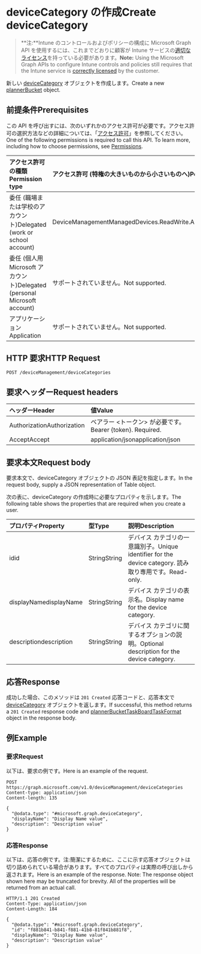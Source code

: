 # <a name="create-devicecategory"></a><span data-ttu-id="3c9d3-101">deviceCategory の作成</span><span class="sxs-lookup"><span data-stu-id="3c9d3-101">Create deviceCategory</span></span>

> <span data-ttu-id="3c9d3-102">**注:**Intune のコントロールおよびポリシーの構成に Microsoft Graph API を使用するには、これまでどおりに顧客が Intune サービスの[適切なライセンス](https://go.microsoft.com/fwlink/?linkid=839381)を持っている必要があります。</span><span class="sxs-lookup"><span data-stu-id="3c9d3-102">**Note:** Using the Microsoft Graph APIs to configure Intune controls and policies still requires that the Intune service is [correctly licensed](https://go.microsoft.com/fwlink/?linkid=839381) by the customer.</span></span>

<span data-ttu-id="3c9d3-103">新しい [deviceCategory](../resources/intune_onboarding_devicecategory.md) オブジェクトを作成します。</span><span class="sxs-lookup"><span data-stu-id="3c9d3-103">Create a new [plannerBucket](../resources/intune_onboarding_devicecategory.md) object.</span></span>
## <a name="prerequisites"></a><span data-ttu-id="3c9d3-104">前提条件</span><span class="sxs-lookup"><span data-stu-id="3c9d3-104">Prerequisites</span></span>
<span data-ttu-id="3c9d3-p101">この API を呼び出すには、次のいずれかのアクセス許可が必要です。アクセス許可の選択方法などの詳細については、「[アクセス許可](../../../concepts/permissions_reference.md)」を参照してください。</span><span class="sxs-lookup"><span data-stu-id="3c9d3-p101">One of the following permissions is required to call this API. To learn more, including how to choose permissions, see [Permissions](../../../concepts/permissions_reference.md).</span></span>

|<span data-ttu-id="3c9d3-107">アクセス許可の種類</span><span class="sxs-lookup"><span data-stu-id="3c9d3-107">Permission type</span></span>|<span data-ttu-id="3c9d3-108">アクセス許可 (特権の大きいものから小さいものへ)</span><span class="sxs-lookup"><span data-stu-id="3c9d3-108">Permissions (from least to most privileged)</span></span>|
|:---|:---|
|<span data-ttu-id="3c9d3-109">委任 (職場または学校のアカウント)</span><span class="sxs-lookup"><span data-stu-id="3c9d3-109">Delegated (work or school account)</span></span>|<span data-ttu-id="3c9d3-110">DeviceManagementManagedDevices.ReadWrite.All</span><span class="sxs-lookup"><span data-stu-id="3c9d3-110">DeviceManagementManagedDevices.ReadWrite.All</span></span>|
|<span data-ttu-id="3c9d3-111">委任 (個人用 Microsoft アカウント)</span><span class="sxs-lookup"><span data-stu-id="3c9d3-111">Delegated (personal Microsoft account)</span></span>|<span data-ttu-id="3c9d3-112">サポートされていません。</span><span class="sxs-lookup"><span data-stu-id="3c9d3-112">Not supported.</span></span>|
|<span data-ttu-id="3c9d3-113">アプリケーション</span><span class="sxs-lookup"><span data-stu-id="3c9d3-113">Application</span></span>|<span data-ttu-id="3c9d3-114">サポートされていません。</span><span class="sxs-lookup"><span data-stu-id="3c9d3-114">Not supported.</span></span>|

## <a name="http-request"></a><span data-ttu-id="3c9d3-115">HTTP 要求</span><span class="sxs-lookup"><span data-stu-id="3c9d3-115">HTTP Request</span></span>
<!-- {
  "blockType": "ignored"
}
-->
``` http
POST /deviceManagement/deviceCategories
```

## <a name="request-headers"></a><span data-ttu-id="3c9d3-116">要求ヘッダー</span><span class="sxs-lookup"><span data-stu-id="3c9d3-116">Request headers</span></span>
|<span data-ttu-id="3c9d3-117">ヘッダー</span><span class="sxs-lookup"><span data-stu-id="3c9d3-117">Header</span></span>|<span data-ttu-id="3c9d3-118">値</span><span class="sxs-lookup"><span data-stu-id="3c9d3-118">Value</span></span>|
|:---|:---|
|<span data-ttu-id="3c9d3-119">Authorization</span><span class="sxs-lookup"><span data-stu-id="3c9d3-119">Authorization</span></span>|<span data-ttu-id="3c9d3-120">ベアラー &lt;トークン&gt; が必要です。</span><span class="sxs-lookup"><span data-stu-id="3c9d3-120">Bearer {token}. Required.</span></span>|
|<span data-ttu-id="3c9d3-121">Accept</span><span class="sxs-lookup"><span data-stu-id="3c9d3-121">Accept</span></span>|<span data-ttu-id="3c9d3-122">application/json</span><span class="sxs-lookup"><span data-stu-id="3c9d3-122">application/json</span></span>|

## <a name="request-body"></a><span data-ttu-id="3c9d3-123">要求本文</span><span class="sxs-lookup"><span data-stu-id="3c9d3-123">Request body</span></span>
<span data-ttu-id="3c9d3-124">要求本文で、deviceCategory オブジェクトの JSON 表記を指定します。</span><span class="sxs-lookup"><span data-stu-id="3c9d3-124">In the request body, supply a JSON representation of Table object.</span></span>

<span data-ttu-id="3c9d3-125">次の表に、deviceCategory の作成時に必要なプロパティを示します。</span><span class="sxs-lookup"><span data-stu-id="3c9d3-125">The following table shows the properties that are required when you create a user.</span></span>

|<span data-ttu-id="3c9d3-126">プロパティ</span><span class="sxs-lookup"><span data-stu-id="3c9d3-126">Property</span></span>|<span data-ttu-id="3c9d3-127">型</span><span class="sxs-lookup"><span data-stu-id="3c9d3-127">Type</span></span>|<span data-ttu-id="3c9d3-128">説明</span><span class="sxs-lookup"><span data-stu-id="3c9d3-128">Description</span></span>|
|:---|:---|:---|
|<span data-ttu-id="3c9d3-129">id</span><span class="sxs-lookup"><span data-stu-id="3c9d3-129">id</span></span>|<span data-ttu-id="3c9d3-130">String</span><span class="sxs-lookup"><span data-stu-id="3c9d3-130">String</span></span>|<span data-ttu-id="3c9d3-131">デバイス カテゴリの一意識別子。</span><span class="sxs-lookup"><span data-stu-id="3c9d3-131">Unique identifier for the device category.</span></span> <span data-ttu-id="3c9d3-132">読み取り専用です。</span><span class="sxs-lookup"><span data-stu-id="3c9d3-132">Read-only.</span></span>|
|<span data-ttu-id="3c9d3-133">displayName</span><span class="sxs-lookup"><span data-stu-id="3c9d3-133">displayName</span></span>|<span data-ttu-id="3c9d3-134">String</span><span class="sxs-lookup"><span data-stu-id="3c9d3-134">String</span></span>|<span data-ttu-id="3c9d3-135">デバイス カテゴリの表示名。</span><span class="sxs-lookup"><span data-stu-id="3c9d3-135">Display name for the device category.</span></span>|
|<span data-ttu-id="3c9d3-136">description</span><span class="sxs-lookup"><span data-stu-id="3c9d3-136">description</span></span>|<span data-ttu-id="3c9d3-137">String</span><span class="sxs-lookup"><span data-stu-id="3c9d3-137">String</span></span>|<span data-ttu-id="3c9d3-138">デバイス カテゴリに関するオプションの説明。</span><span class="sxs-lookup"><span data-stu-id="3c9d3-138">Optional description for the device category.</span></span>|



## <a name="response"></a><span data-ttu-id="3c9d3-139">応答</span><span class="sxs-lookup"><span data-stu-id="3c9d3-139">Response</span></span>
<span data-ttu-id="3c9d3-140">成功した場合、このメソッドは `201 Created` 応答コードと、応答本文で [deviceCategory](../resources/intune_onboarding_devicecategory.md) オブジェクトを返します。</span><span class="sxs-lookup"><span data-stu-id="3c9d3-140">If successful, this method returns a `201 Created` response code and [plannerBucketTaskBoardTaskFormat](../resources/intune_onboarding_devicecategory.md) object in the response body.</span></span>

## <a name="example"></a><span data-ttu-id="3c9d3-141">例</span><span class="sxs-lookup"><span data-stu-id="3c9d3-141">Example</span></span>
### <a name="request"></a><span data-ttu-id="3c9d3-142">要求</span><span class="sxs-lookup"><span data-stu-id="3c9d3-142">Request</span></span>
<span data-ttu-id="3c9d3-143">以下は、要求の例です。</span><span class="sxs-lookup"><span data-stu-id="3c9d3-143">Here is an example of the request.</span></span>
``` http
POST https://graph.microsoft.com/v1.0/deviceManagement/deviceCategories
Content-type: application/json
Content-length: 135

{
  "@odata.type": "#microsoft.graph.deviceCategory",
  "displayName": "Display Name value",
  "description": "Description value"
}
```

### <a name="response"></a><span data-ttu-id="3c9d3-144">応答</span><span class="sxs-lookup"><span data-stu-id="3c9d3-144">Response</span></span>
<span data-ttu-id="3c9d3-p103">以下は、応答の例です。注:簡潔にするために、ここに示す応答オブジェクトは切り詰められている場合があります。すべてのプロパティは実際の呼び出しから返されます。</span><span class="sxs-lookup"><span data-stu-id="3c9d3-p103">Here is an example of the response. Note: The response object shown here may be truncated for brevity. All of the properties will be returned from an actual call.</span></span>
``` http
HTTP/1.1 201 Created
Content-Type: application/json
Content-Length: 184

{
  "@odata.type": "#microsoft.graph.deviceCategory",
  "id": "f881b841-b841-f881-41b8-81f841b881f8",
  "displayName": "Display Name value",
  "description": "Description value"
}
```




